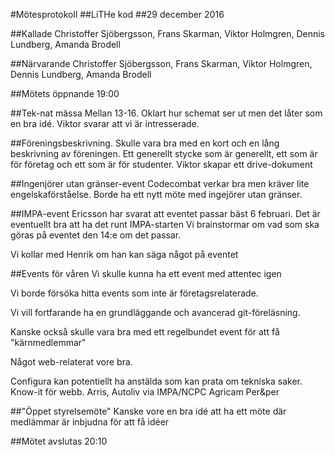 #Mötesprotokoll
##LiTHe kod
##29 december 2016

##Kallade
Christoffer Sjöbergsson, Frans Skarman, Viktor Holmgren, Dennis Lundberg, Amanda Brodell

##Närvarande
Christoffer Sjöbergsson, Frans Skarman, Viktor Holmgren, Dennis Lundberg, Amanda Brodell

##Mötets öppnande
19:00

##Tek-nat mässa
Mellan 13-16. Oklart hur schemat ser ut men det låter som en bra idé. Viktor svarar att vi är intresserade.

##Föreningsbeskrivning.
Skulle vara bra med en kort och en lång beskrivning av föreningen. Ett generellt stycke som är generellt,
ett som är för företag och ett som är för studenter. Viktor skapar ett drive-dokument

##Ingenjörer utan gränser-event
Codecombat verkar bra men kräver lite engelskaförståelse. Borde ha ett nytt möte med ingejörer utan gränser.

##IMPA-event
Ericsson har svarat att eventet passar bäst 6 februari. Det är eventuellt bra att ha det runt IMPA-starten
Vi brainstormar om vad som ska göras på eventet den 14:e om det passar.

Vi kollar med Henrik om han kan säga något på eventet

##Events för våren
Vi skulle kunna ha ett event med attentec igen

Vi borde försöka hitta events som inte är företagsrelaterade.

Vi vill fortfarande ha en grundläggande och avancerad git-föreläsning.

Kanske också skulle vara bra med ett regelbundet event för att få "kärnmedlemmar"

Något web-relaterat vore bra.

Configura kan potentiellt ha anstälda som kan prata om tekniska saker.
Know-it för webb. 
Arris,
Autoliv via IMPA/NCPC
Agricam
Per&per


##"Öppet styrelsemöte"
Kanske vore en bra idé att ha ett möte där medlämmar är inbjudna för att få idéer

##Mötet avslutas
20:10
